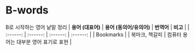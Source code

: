 # B-words 
B로 시작하는 영어 낱말 정리 
| **용어 (대표어)** | **용어 (동의어/유의어)** | **번역어** | **비고** |
|  :------:        | :------:               | :------:   | :------: | 
| Bookmarks |   | 북마크, 책갈피 | 컴퓨터 용어는 대부분 영어 표기로 표현  |  

